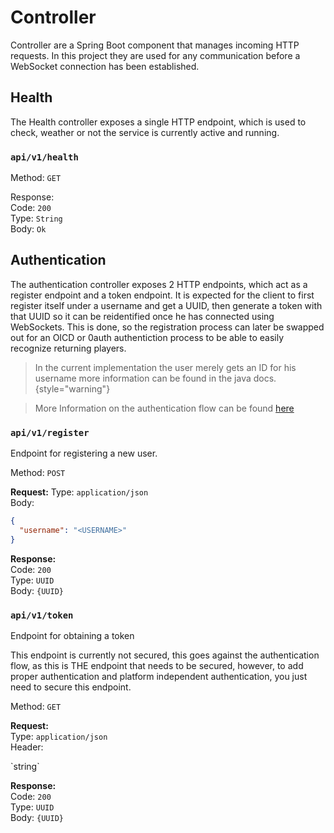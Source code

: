 # Controller

Controller are a Spring Boot component that manages incoming HTTP requests. In this project they are used for any
communication before a WebSocket connection has been established.

## Health

The Health controller exposes a single HTTP endpoint, which is used to check, weather or not the service is currently
active and running.

### `api/v1/health`
Method: `GET`

Response:   
Code: `200`   
Type: `String`  
Body: `Ok`

## Authentication

The authentication controller exposes 2 HTTP endpoints, which act as a register endpoint and a token endpoint. It is
expected for the client to first register itself under a username and get a UUID, then generate a token with that
UUID so it can be reidentified once he has connected using WebSockets. This is done, so the registration process can
later be swapped out for an OICD or 0auth authentiction process to be able to easily recognize returning players.

> In the current implementation the user merely gets an ID for his username more information can be found in the java
> docs.
> {style="warning"}

> More Information on the authentication flow can be found [here](Authentication.md#auth-flow)


### `api/v1/register`

Endpoint for registering a new user.

Method: `POST`

**Request:**
Type: `application/json`  
Body:
```json
{
  "username": "<USERNAME>"
}
```

**Response:**  
Code: `200`  
Type: `UUID`  
Body: `{UUID}`  

### `api/v1/token`

Endpoint for obtaining a token

<warning>This endpoint is currently not secured, this goes against the authentication flow, as this is THE endpoint
that needs to be secured, however, to add proper authentication and platform independent authentication, you just need
to secure this endpoint.</warning>

Method: `GET`

**Request:**  
Type: `application/json`  
Header:

<deflist type="narrow">
<def title="X-USER-ID">`string`</def>
</deflist>

**Response:**   
Code: `200`  
Type: `UUID`  
Body: `{UUID}`